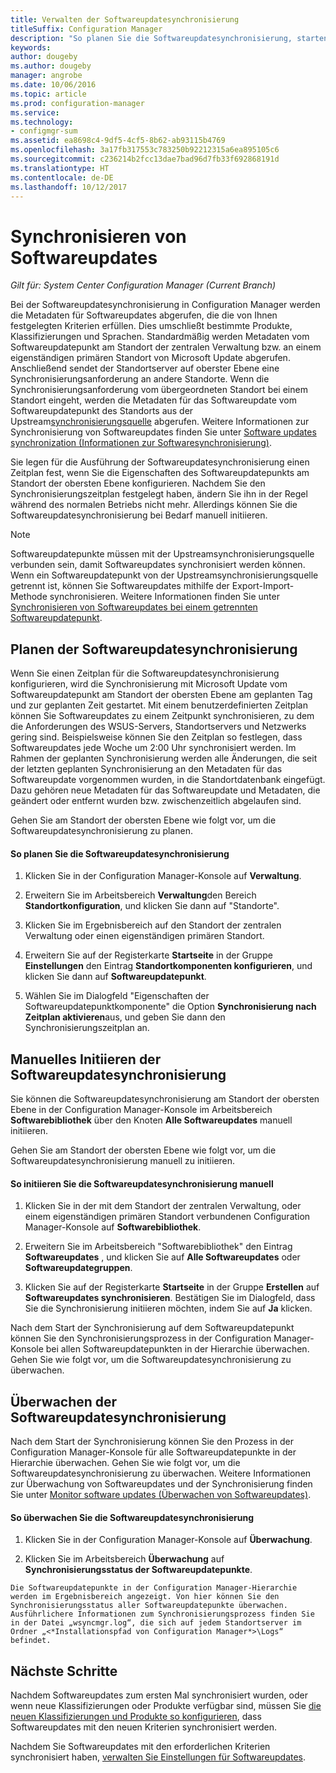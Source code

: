 ```yaml
---
title: Verwalten der Softwareupdatesynchronisierung
titleSuffix: Configuration Manager
description: "So planen Sie die Softwareupdatesynchronisierung, starten die Softwareupdatesynchronisierung manuell, und überwachen die Softwareupdatesynchronisierung."
keywords: 
author: dougeby
ms.author: dougeby
manager: angrobe
ms.date: 10/06/2016
ms.topic: article
ms.prod: configuration-manager
ms.service: 
ms.technology:
- configmgr-sum
ms.assetid: ea8698c4-9df5-4cf5-8b62-ab93115b4769
ms.openlocfilehash: 3a17fb317553c783250b92212315a6ea895105c6
ms.sourcegitcommit: c236214b2fcc13dae7bad96d7fb33f692868191d
ms.translationtype: HT
ms.contentlocale: de-DE
ms.lasthandoff: 10/12/2017
---
```

#  <a name="BKMK_SUMSync"></a> Synchronisieren von Softwareupdates

*Gilt für: System Center Configuration Manager (Current Branch)*

 Bei der Softwareupdatesynchronisierung in Configuration Manager werden die Metadaten für Softwareupdates abgerufen, die die von Ihnen festgelegten Kriterien erfüllen. Dies umschließt bestimmte Produkte, Klassifizierungen und Sprachen. Standardmäßig werden Metadaten vom Softwareupdatepunkt am Standort der zentralen Verwaltung bzw. an einem eigenständigen primären Standort von Microsoft Update abgerufen. Anschließend sendet der Standortserver auf oberster Ebene eine Synchronisierungsanforderung an andere Standorte. Wenn die Synchronisierungsanforderung vom übergeordneten Standort bei einem Standort eingeht, werden die Metadaten für das Softwareupdate vom Softwareupdatepunkt des Standorts aus der Upstream[synchronisierungsquelle](../plan-design/plan-for-software-updates.md#BKMK_SyncSource) abgerufen. Weitere Informationen zur Synchronisierung von Softwareupdates finden Sie unter [Software updates synchronization (Informationen zur Softwaresynchronisierung)](../understand/software-updates-introduction.md#BKMK_Synchronization).

Sie legen für die Ausführung der Softwareupdatesynchronisierung einen Zeitplan fest, wenn Sie die Eigenschaften des Softwareupdatepunkts am Standort der obersten Ebene konfigurieren. Nachdem Sie den Synchronisierungszeitplan festgelegt haben, ändern Sie ihn in der Regel während des normalen Betriebs nicht mehr. Allerdings können Sie die Softwareupdatesynchronisierung bei Bedarf manuell initiieren.

  > [!NOTE]  
  >  Softwareupdatepunkte müssen mit der Upstreamsynchronisierungsquelle verbunden sein, damit Softwareupdates synchronisiert werden können. Wenn ein Softwareupdatepunkt von der Upstreamsynchronisierungsquelle getrennt ist, können Sie Softwareupdates mithilfe der Export-Import-Methode synchronisieren. Weitere Informationen finden Sie unter [Synchronisieren von Softwareupdates bei einem getrennten Softwareupdatepunkt](synchronize-software-updates-disconnected.md).  

## <a name="schedule-software-updates-synchronization"></a>Planen der Softwareupdatesynchronisierung
Wenn Sie einen Zeitplan für die Softwareupdatesynchronisierung konfigurieren, wird die Synchronisierung mit Microsoft Update vom Softwareupdatepunkt am Standort der obersten Ebene am geplanten Tag und zur geplanten Zeit gestartet. Mit einem benutzerdefinierten Zeitplan können Sie Softwareupdates zu einem Zeitpunkt synchronisieren, zu dem die Anforderungen des WSUS-Servers, Standortservers und Netzwerks gering sind. Beispielsweise können Sie den Zeitplan so festlegen, dass Softwareupdates jede Woche um 2:00 Uhr synchronisiert werden. Im Rahmen der geplanten Synchronisierung werden alle Änderungen, die seit der letzten geplanten Synchronisierung an den Metadaten für das Softwareupdate vorgenommen wurden, in die Standortdatenbank eingefügt. Dazu gehören neue Metadaten für das Softwareupdate und Metadaten, die geändert oder entfernt wurden bzw. zwischenzeitlich abgelaufen sind.

Gehen Sie am Standort der obersten Ebene wie folgt vor, um die Softwareupdatesynchronisierung zu planen.  

#### <a name="to-schedule-software-updates-synchronization"></a>So planen Sie die Softwareupdatesynchronisierung  

  1.  Klicken Sie in der Configuration Manager-Konsole auf **Verwaltung**.  

  2.  Erweitern Sie im Arbeitsbereich **Verwaltung**den Bereich **Standortkonfiguration**, und klicken Sie dann auf "Standorte".  

  3.  Klicken Sie im Ergebnisbereich auf den Standort der zentralen Verwaltung oder einen eigenständigen primären Standort.  

  4.  Erweitern Sie auf der Registerkarte **Startseite** in der Gruppe **Einstellungen** den Eintrag **Standortkomponenten konfigurieren**, und klicken Sie dann auf **Softwareupdatepunkt**.  

  5.  Wählen Sie im Dialogfeld "Eigenschaften der Softwareupdatepunktkomponente" die Option **Synchronisierung nach Zeitplan aktivieren**aus, und geben Sie dann den Synchronisierungszeitplan an.  

## <a name="manually-start-software-updates-synchronization"></a>Manuelles Initiieren der Softwareupdatesynchronisierung
Sie können die Softwareupdatesynchronisierung am Standort der obersten Ebene in der Configuration Manager-Konsole im Arbeitsbereich **Softwarebibliothek** über den Knoten **Alle Softwareupdates** manuell initiieren.  

Gehen Sie am Standort der obersten Ebene wie folgt vor, um die Softwareupdatesynchronisierung manuell zu initiieren.  

#### <a name="to-manually-start-software-updates-synchronization"></a>So initiieren Sie die Softwareupdatesynchronisierung manuell  

  1.  Klicken Sie in der mit dem Standort der zentralen Verwaltung, oder einem eigenständigen primären Standort verbundenen Configuration Manager-Konsole auf **Softwarebibliothek**.  

  2.  Erweitern Sie im Arbeitsbereich "Softwarebibliothek" den Eintrag **Softwareupdates** , und klicken Sie auf **Alle Softwareupdates** oder **Softwareupdategruppen**.  

  3.  Klicken Sie auf der Registerkarte **Startseite** in der Gruppe **Erstellen** auf **Softwareupdates synchronisieren**. Bestätigen Sie im Dialogfeld, dass Sie die Synchronisierung initiieren möchten, indem Sie auf **Ja** klicken.  

   Nach dem Start der Synchronisierung auf dem Softwareupdatepunkt können Sie den Synchronisierungsprozess in der Configuration Manager-Konsole bei allen Softwareupdatepunkten in der Hierarchie überwachen. Gehen Sie wie folgt vor, um die Softwareupdatesynchronisierung zu überwachen.  


## <a name="monitor-software-updates-synchronization"></a>Überwachen der Softwareupdatesynchronisierung
Nach dem Start der Synchronisierung können Sie den Prozess in der Configuration Manager-Konsole für alle Softwareupdatepunkte in der Hierarchie überwachen. Gehen Sie wie folgt vor, um die Softwareupdatesynchronisierung zu überwachen. Weitere Informationen zur Überwachung von Softwareupdates und der Synchronisierung finden Sie unter [Monitor software updates (Überwachen von Softwareupdates)](../deploy-use/monitor-software-updates.md).

#### <a name="to-monitor-the-software-updates-synchronization-process"></a>So überwachen Sie die Softwareupdatesynchronisierung  

  1.  Klicken Sie in der Configuration Manager-Konsole auf **Überwachung**.  

  2.  Klicken Sie im Arbeitsbereich **Überwachung** auf **Synchronisierungsstatus der Softwareupdatepunkte**.  

    Die Softwareupdatepunkte in der Configuration Manager-Hierarchie werden im Ergebnisbereich angezeigt. Von hier können Sie den Synchronisierungsstatus aller Softwareupdatepunkte überwachen. Ausführlichere Informationen zum Synchronisierungsprozess finden Sie in der Datei „wsyncmgr.log“, die sich auf jedem Standortserver im Ordner „<*Installationspfad von Configuration Manager*>\Logs“ befindet.  

## <a name="next-steps"></a>Nächste Schritte
Nachdem Softwareupdates zum ersten Mal synchronisiert wurden, oder wenn neue Klassifizierungen oder Produkte verfügbar sind, müssen Sie [die neuen Klassifizierungen und Produkte so konfigurieren](configure-classifications-and-products.md), dass Softwareupdates mit den neuen Kriterien synchronisiert werden.

Nachdem Sie Softwareupdates mit den erforderlichen Kriterien synchronisiert haben, [verwalten Sie Einstellungen für Softwareupdates](manage-settings-for-software-updates.md).  
